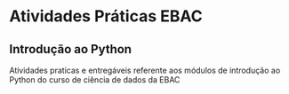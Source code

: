 # Atividades Práticas EBAC
## Introdução ao Python
Atividades praticas e entregáveis referente aos módulos de introdução ao Python do curso de ciência de dados da EBAC
